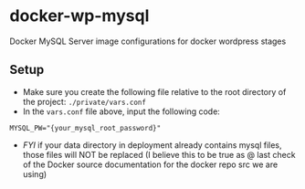 # docker-wp-mysql
Docker MySQL Server image configurations for docker wordpress stages

## Setup
- Make sure you create the following file relative to the root directory of the project: `./private/vars.conf`
- In the `vars.conf` file above, input the following code:

```
MYSQL_PW="{your_mysql_root_password}"
```
- *FYI* if your data directory in deployment already contains mysql files, those files will NOT be replaced (I believe this to be true as @ last check of the Docker source documentation for the docker repo src we are using)
